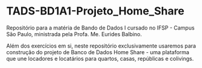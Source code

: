 # TADS-BD1A1-Projeto_Home_Share
Repositório para a matéria de Bando de Dados I cursado no IFSP - Campus São Paulo, ministrada pela Profa. Me. Eurides Balbino.

Além dos exercícios em si, neste repositório exclusivamente usaremos para construção do projeto de Banco de Dados Home Share - uma plataforma que une locadores e locatários para quartos, casas, repúblicas e colivings.
